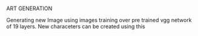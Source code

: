 # 
ART GENERATION

Generating new Image using images training over pre trained vgg network of 19 layers.
New characeters can be created using this

